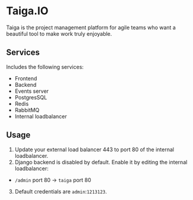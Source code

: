Taiga.IO
=========
Taiga is the project management platform for agile teams who want a beautiful tool to make work truly enjoyable.

Services
--------
Includes the following services:
- Frontend
- Backend
- Events server
- PostgresSQL
- Redis
- RabbitMQ
- Internal loadbalancer

Usage
-----
1. Update your external load balancer 443 to port 80 of the internal loadbalancer. 
2. Django backend is disabled by default. Enable it by editing the internal loadbalancer:
- `/admin` port 80 -> `taiga` port 80
3. Default credentials are `admin`:`1213123`.

